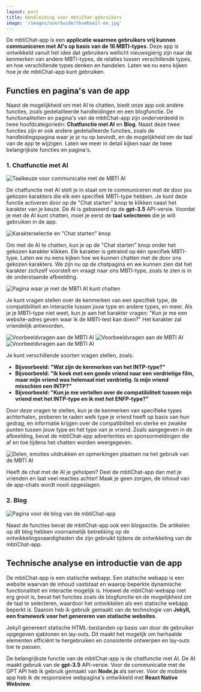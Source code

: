 ```yaml
---
layout: post
title: Handleiding voor mbtiChat-gebruikers
image: '/images/userGuide/thumbnail-en.jpg'
---
```


De mbtiChat-app is een **applicatie waarmee gebruikers vrij kunnen communiceren met AI's op basis van de 16 MBTI-types**. Deze app is ontwikkeld vanuit het idee dat gebruikers wellicht nieuwsgierig zijn naar de kenmerken van andere MBTI-types, de relaties tussen verschillende types, en hoe verschillende types denken en handelen. Laten we nu eens kijken hoe je de mbtiChat-app kunt gebruiken.

## Functies en pagina's van de app
Naast de mogelijkheid om met AI te chatten, biedt onze app ook andere functies, zoals gedetailleerde handleidingen en een blogfunctie. De functionaliteiten en pagina's van de mbtiChat-app zijn onderverdeeld in twee hoofdcategorieën: **Chatfunctie met AI** en **Blog**. Naast deze twee functies zijn er ook andere gedetailleerde functies, zoals de handleidingspagina waar je je nu op bevindt, en de mogelijkheid om de taal van de app te wijzigen. Laten we meer in detail kijken naar de twee belangrijkste functies en pagina's.

### 1. Chatfunctie met AI
![Taalkeuze voor communicatie met de MBTI AI](/images/userGuide/userguide-1.jpg)

De chatfunctie met AI stelt je in staat om te communiceren met de door jou gekozen karakters die elk een specifiek MBTI-type hebben. Je kunt deze functie activeren door op de "Chat starten" knop te klikken naast het karakter van je keuze. De AI is gebaseerd op de **gpt-3.5** API-versie. Voordat je met de AI kunt chatten, moet je eerst de **taal selecteren** die je wilt gebruiken in de app.

![Karakterselectie en "Chat starten" knop](/images/userGuide/userguide-2.jpg)

Om met de AI te chatten, kun je op de "Chat starten" knop onder het gekozen karakter klikken. Elk karakter is getraind op één specifiek MBTI-type. Laten we nu eens kijken hoe we kunnen chatten met de door ons gekozen karakters. We zijn nu op de chatpagina en we kunnen zien dat het karakter zichzelf voorstelt en vraagt naar ons MBTI-type, zoals te zien is in de onderstaande afbeelding.

![Pagina waar je met de MBTI AI kunt chatten](/images/userGuide/userguide-3.jpg)

Je kunt vragen stellen over de kenmerken van een specifiek type, de compatibiliteit en interactie tussen jouw type en andere types, en meer. Als je je MBTI-type niet weet, kun je aan het karakter vragen: "Kun je me een website-adres geven waar ik de MBTI-test kan doen?" Het karakter zal vriendelijk antwoorden.

![Voorbeeldvragen aan de MBTI AI](/images/userGuide/userguide-4.jpg)
![Voorbeeldvragen aan de MBTI AI](/images/userGuide/userguide-5.jpg)
![Voorbeeldvragen aan de MBTI AI](/images/userGuide/userguide-6.jpg)

Je kunt verschillende soorten vragen stellen, zoals: 

- **Bijvoorbeeld: "Wat zijn de kenmerken van het INTP-type?"**
- **Bijvoorbeeld: "Ik keek met een goede vriend naar een verdrietige film, maar mijn vriend was helemaal niet verdrietig. Is mijn vriend misschien een INTP?"**
- **Bijvoorbeeld: "Kun je me vertellen over de compatibiliteit tussen mijn vriend met het INTP-type en ik met het ENFP-type?"**

Door deze vragen te stellen, kun je de kenmerken van specifieke types achterhalen, proberen te raden welk type je vriend heeft op basis van hun gedrag, en informatie krijgen over de compatibiliteit en sterke en zwakke punten tussen jouw type en het type van je vriend. Zoals aangegeven in de afbeelding, bevat de mbtiChat-app advertenties en sponsormeldingen die af en toe tijdens het chatten worden weergegeven.

![Delen, emoties uitdrukken en opmerkingen plaatsen na het gebruik van de MBTI AI](/images/userGuide/userguide-7.jpg)

Heeft de chat met de AI je geholpen? Deel de mbtiChat-app dan met je vrienden en laat veel reacties achter! Maak je geen zorgen, de inhoud van de app-chats wordt nooit opgeslagen.

### 2. Blog
![Pagina voor de blog van de mbtiChat-app](/images/userGuide/userguide-8.jpg)

Naast de functies bevat de mbtiChat-app ook een blogsectie. De artikelen op dit blog hebben voornamelijk betrekking op de ontwikkelingsvaardigheden die zijn gebruikt tijdens de ontwikkeling van de mbtiChat-app.

## Technische analyse en introductie van de app
De mbtiChat-app is een statische webapp. Een statische webapp is een website waarvan de inhoud vaststaat en waarop beperkte dynamische functionaliteit en interactie mogelijk is. Hoewel de mbtiChat-webapp niet erg groot is, bevat het functies zoals de blogfunctie en de mogelijkheid om de taal te selecteren, waardoor het ontwikkelen als een statische webapp beperkt is. Daarom heb ik gebruik gemaakt van de technologie van **Jekyll, een framework voor het genereren van statische websites**.

Jekyll genereert statische HTML-bestanden op basis van door de gebruiker opgegeven sjablonen en lay-outs. Dit maakt het mogelijk om herhaalde elementen efficiënt te hergebruiken en consistente ontwerpen en lay-outs toe te passen.

De belangrijkste functie van de mbtiChat-app is de chatfunctie met AI. De AI maakt gebruik van de **gpt-3.5** API-versie. Voor de communicatie met de GPT API heb ik gebruik gemaakt van **Node.js** als server. Voor de mobiele app heb ik de responsieve webpagina's ontwikkeld met **React Native Webview**.

